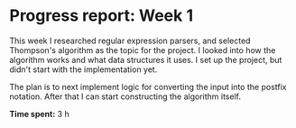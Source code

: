 # Progress report: Week 1

This week I researched regular expression parsers, and selected Thompson's
algorithm as the topic for the project. I looked into how the algorithm 
works and what data structures it uses. I set up the project, but didn't start
with the implementation yet.

The plan is to next implement logic for converting the input into the postfix
notation. After that I can start constructing the algorithm itself.

**Time spent:** 3 h
